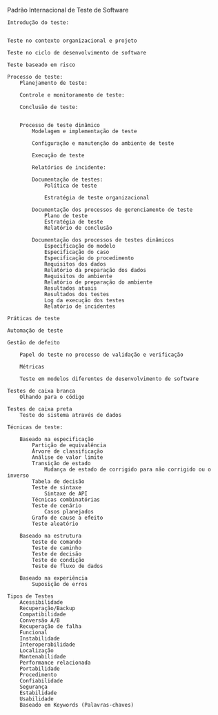 Padrão Internacional de Teste de Software

    Introdução do teste:


    Teste no contexto organizacional e projeto

    Teste no ciclo de desenvolvimento de software

    Teste baseado em risco

    Processo de teste:
        Planejamento de teste:

        Controle e monitoramento de teste:
            
        Conclusão de teste:


        Processo de teste dinâmico
            Modelagem e implementação de teste

            Configuração e manutenção do ambiente de teste

            Execução de teste

            Relatórios de incidente:

            Documentação de testes:
                Política de teste

                Estratégia de teste organizacional

            Documentação dos processos de gerenciamento de teste
                Plano de teste
                Estratégia de teste
                Relatório de conclusão

            Documentação dos processos de testes dinâmicos
                Especificação do modelo
                Especificação do caso
                Especificação do procedimento
                Requisitos dos dados
                Relatório da preparação dos dados
                Requisitos do ambiente
                Relatório de preparação do ambiente
                Resultados atuais
                Resultados dos testes
                Log da execução dos testes
                Relatório de incidentes

    Práticas de teste

    Automação de teste

    Gestão de defeito

        Papel do teste no processo de validação e verificação

        Métricas

        Teste em modelos diferentes de desenvolvimento de software

    Testes de caixa branca
        Olhando para o código

    Testes de caixa preta
        Teste do sistema através de dados

    Técnicas de teste:

        Baseado na especificação
            Partição de equivalência
            Árvore de classificação
            Análise de valor limite
            Transição de estado
                Mudança de estado de corrigido para não corrigido ou o inverso
            Tabela de decisão
            Teste de sintaxe
                Sintaxe de API
            Técnicas combinatórias
            Teste de cenário
                Casos planejados
            Grafo de cause a efeito
            Teste aleatório

        Baseado na estrutura
            teste de comando
            Teste de caminho
            Teste de decisão
            Teste de condição
            Teste de fluxo de dados

        Baseado na experiência
            Suposição de erros

    Tipos de Testes
        Acessibilidade
        Recuperação/Backup
        Compatibilidade
        Conversão A/B
        Recuperação de falha
        Funcional
        Instabilidade
        Interoperabilidade
        Localização
        Mantenabilidade
        Performance relacionada
        Portabilidade
        Procedimento
        Confiabilidade
        Segurança
        Estabilidade
        Usabilidade
        Baseado em Keywords (Palavras-chaves)